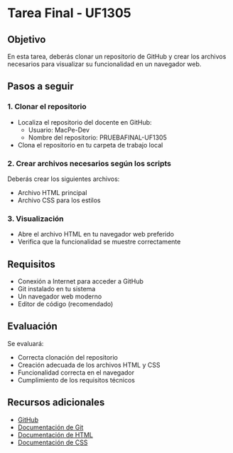 # Tarea Final - UF1305

## Objetivo
En esta tarea, deberás clonar un repositorio de GitHub y crear los archivos necesarios para visualizar su funcionalidad en un navegador web.

## Pasos a seguir

### 1. Clonar el repositorio
- Localiza el repositorio del docente en GitHub:
  - Usuario: MacPe-Dev
  - Nombre del repositorio: PRUEBAFINAL-UF1305
- Clona el repositorio en tu carpeta de trabajo local

### 2. Crear archivos necesarios según los scripts
Deberás crear los siguientes archivos:
- Archivo HTML principal
- Archivo CSS para los estilos

### 3. Visualización
- Abre el archivo HTML en tu navegador web preferido
- Verifica que la funcionalidad se muestre correctamente

## Requisitos
- Conexión a Internet para acceder a GitHub
- Git instalado en tu sistema
- Un navegador web moderno
- Editor de código (recomendado)

## Evaluación
Se evaluará:
- Correcta clonación del repositorio
- Creación adecuada de los archivos HTML y CSS
- Funcionalidad correcta en el navegador
- Cumplimiento de los requisitos técnicos

## Recursos adicionales
- [GitHub](https://github.com)
- [Documentación de Git](https://git-scm.com/doc)
- [Documentación de HTML](https://developer.mozilla.org/es/docs/Web/HTML)
- [Documentación de CSS](https://developer.mozilla.org/es/docs/Web/CSS)
